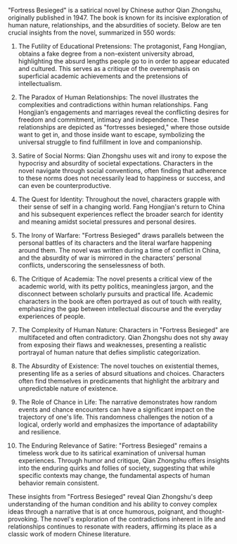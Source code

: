 "Fortress Besieged" is a satirical novel by Chinese author Qian Zhongshu, originally published in 1947. The book is known for its incisive exploration of human nature, relationships, and the absurdities of society. Below are ten crucial insights from the novel, summarized in 550 words:

1. The Futility of Educational Pretensions: The protagonist, Fang Hongjian, obtains a fake degree from a non-existent university abroad, highlighting the absurd lengths people go to in order to appear educated and cultured. This serves as a critique of the overemphasis on superficial academic achievements and the pretensions of intellectualism.

2. The Paradox of Human Relationships: The novel illustrates the complexities and contradictions within human relationships. Fang Hongjian’s engagements and marriages reveal the conflicting desires for freedom and commitment, intimacy and independence. These relationships are depicted as "fortresses besieged," where those outside want to get in, and those inside want to escape, symbolizing the universal struggle to find fulfillment in love and companionship.

3. Satire of Social Norms: Qian Zhongshu uses wit and irony to expose the hypocrisy and absurdity of societal expectations. Characters in the novel navigate through social conventions, often finding that adherence to these norms does not necessarily lead to happiness or success, and can even be counterproductive.

4. The Quest for Identity: Throughout the novel, characters grapple with their sense of self in a changing world. Fang Hongjian's return to China and his subsequent experiences reflect the broader search for identity and meaning amidst societal pressures and personal desires.

5. The Irony of Warfare: "Fortress Besieged" draws parallels between the personal battles of its characters and the literal warfare happening around them. The novel was written during a time of conflict in China, and the absurdity of war is mirrored in the characters’ personal conflicts, underscoring the senselessness of both.

6. The Critique of Academia: The novel presents a critical view of the academic world, with its petty politics, meaningless jargon, and the disconnect between scholarly pursuits and practical life. Academic characters in the book are often portrayed as out of touch with reality, emphasizing the gap between intellectual discourse and the everyday experiences of people.

7. The Complexity of Human Nature: Characters in "Fortress Besieged" are multifaceted and often contradictory. Qian Zhongshu does not shy away from exposing their flaws and weaknesses, presenting a realistic portrayal of human nature that defies simplistic categorization.

8. The Absurdity of Existence: The novel touches on existential themes, presenting life as a series of absurd situations and choices. Characters often find themselves in predicaments that highlight the arbitrary and unpredictable nature of existence.

9. The Role of Chance in Life: The narrative demonstrates how random events and chance encounters can have a significant impact on the trajectory of one's life. This randomness challenges the notion of a logical, orderly world and emphasizes the importance of adaptability and resilience.

10. The Enduring Relevance of Satire: "Fortress Besieged" remains a timeless work due to its satirical examination of universal human experiences. Through humor and critique, Qian Zhongshu offers insights into the enduring quirks and follies of society, suggesting that while specific contexts may change, the fundamental aspects of human behavior remain consistent.

These insights from "Fortress Besieged" reveal Qian Zhongshu's deep understanding of the human condition and his ability to convey complex ideas through a narrative that is at once humorous, poignant, and thought-provoking. The novel's exploration of the contradictions inherent in life and relationships continues to resonate with readers, affirming its place as a classic work of modern Chinese literature.